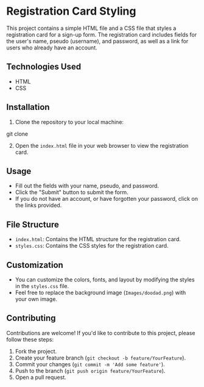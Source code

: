 # Registration Card Styling

This project contains a simple HTML file and a CSS file that styles a registration card for a sign-up form. The registration card includes fields for the user's name, pseudo (username), and password, as well as a link for users who already have an account.

## Technologies Used

- HTML
- CSS

## Installation

1. Clone the repository to your local machine:

git clone <repository-url>


2. Open the `index.html` file in your web browser to view the registration card.

## Usage

- Fill out the fields with your name, pseudo, and password.
- Click the "Submit" button to submit the form.
- If you do not have an account, or have forgotten your password, click on the links provided.

## File Structure

- `index.html`: Contains the HTML structure for the registration card.
- `styles.css`: Contains the CSS styles for the registration card.

## Customization

- You can customize the colors, fonts, and layout by modifying the styles in the `styles.css` file.
- Feel free to replace the background image (`Images/doodad.png`) with your own image.

## Contributing

Contributions are welcome! If you'd like to contribute to this project, please follow these steps:

1. Fork the project.
2. Create your feature branch (`git checkout -b feature/YourFeature`).
3. Commit your changes (`git commit -m 'Add some feature'`).
4. Push to the branch (`git push origin feature/YourFeature`).
5. Open a pull request.
